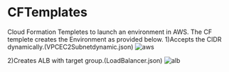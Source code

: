 # CFTemplates
Cloud Formation Templetes to launch an environment in AWS.
The CF templete creates the Environment as provided below.
1)Accepts the CIDR dynamically.(VPCEC2Subnetdynamic.json)
![aws](https://user-images.githubusercontent.com/13063473/43916198-bfdacf08-9bc1-11e8-873d-09728307fa95.PNG)

2)Creates ALB with target group.(LoadBalancer.json)
![alb](https://user-images.githubusercontent.com/13063473/43916232-da0c0702-9bc1-11e8-9a9d-0a9cee4aafce.PNG)
